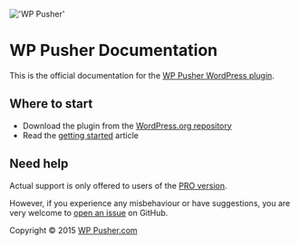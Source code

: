 !['WP Pusher'](http://ps.w.org/wp-pusher/assets/banner-772x250.png?rev=1052789)

# WP Pusher Documentation

This is the official documentation for the [WP Pusher WordPress plugin](http://wppusher.com).

## Where to start

* Download the plugin from the [WordPress.org repository](https://wordpress.org/plugins/wp-pusher/)
* Read the [getting started](getting-started.md) article

## Need help
Actual support is only offered to users of the [PRO version](http://wppusher.com/pro).

However, if you experience any misbehaviour or have suggestions, you are very welcome to [open an issue](https://github.com/petersuhm/wppusher-documentation/issues) on GitHub.

Copyright &copy; 2015 [WP Pusher.com](http://wppusher.com)

